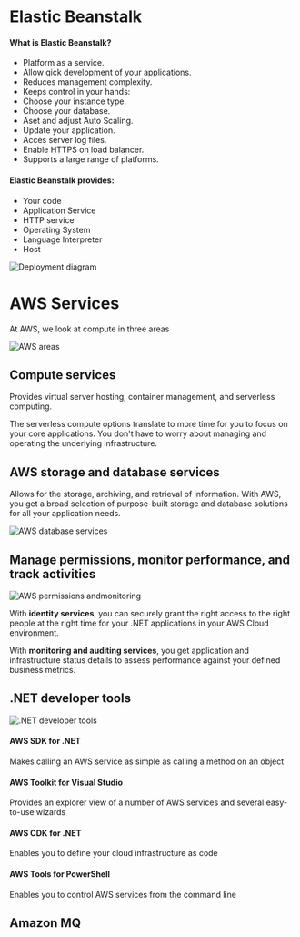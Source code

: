 # Elastic Beanstalk

#### What is Elastic Beanstalk?
-   Platform as a service.
-   Allow qick development of your applications.
-   Reduces management complexity.
-   Keeps control in your hands:
-   Choose your instance type.
-   Choose your database.
-   Aset and adjust Auto Scaling.
-   Update your application.
-   Acces server log files.
-   Enable HTTPS on load balancer.
-   Supports a large range of platforms.

#### Elastic Beanstalk provides:
-   Your code
-   Application Service
-   HTTP service
-   Operating System
-   Language Interpreter
-   Host

![Deployment diagram](http://url/to/aws_deploymentDiagram.png)

# AWS Services
At AWS, we look at compute in three areas

![AWS areas](http://url/to/aws_services.png)

## Compute services
Provides virtual server hosting, container management, and serverless computing.

The serverless compute options translate to more time for you to focus on your core applications. You don't have to worry about managing and operating the underlying infrastructure.

## AWS storage and database services
Allows for the storage, archiving, and retrieval of information. With AWS, you get a broad selection of purpose-built storage and database solutions for all your application needs.

![AWS database services](http://url/to/aws_databaseservices.png)

## Manage permissions, monitor performance, and track activities
![AWS permissions andmonitoring](http://url/to/aws_permissions-monitoring.png)

With **identity services**, you can securely grant the right access to the right people at the right time for your .NET applications in your AWS Cloud environment.

With **monitoring and auditing services**, you get application and infrastructure status details to assess performance against your defined business metrics.

## .NET developer tools
![.NET developer tools](http://url/to/aws_net-tools.png)

#### AWS SDK for .NET
Makes calling an AWS service as simple as calling a method on an object

#### AWS Toolkit for Visual Studio
Provides an explorer view of a number of AWS services and several easy-to-use wizards

#### AWS CDK for .NET
Enables you to define your cloud infrastructure as code

#### AWS Tools for PowerShell
Enables you to control AWS services from the command line

## Amazon MQ

